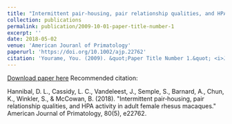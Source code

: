 ```yaml
---
title: "Intermittent pair‐housing, pair relationship qualities, and HPA activity in adult female rhesus macaques"
collection: publications
permalink: publication/2009-10-01-paper-title-number-1
excerpt: ''
date: 2018-05-02
venue: 'American Jouranl of Primatology'
paperurl: 'https://doi.org/10.1002/ajp.22762'
citation: 'Yourame, You. (2009). &quot;Paper Title Number 1.&quot; <i>Journal 1</i>. 1(1).'
---
```


[Download paper here](https://doi.org/10/1002/ajp.22762)
Recommended citation:

Hannibal, D. L., Cassidy, L. C., Vandeleest, J., Semple, S., Barnard, A., Chun, K., Winkler, S., & McCowan, B. (2018). "Intermittent pair‐housing, pair relationship qualities, and HPA activity in adult female rhesus macaques." American Journal of Primatology, 80(5), e22762.

